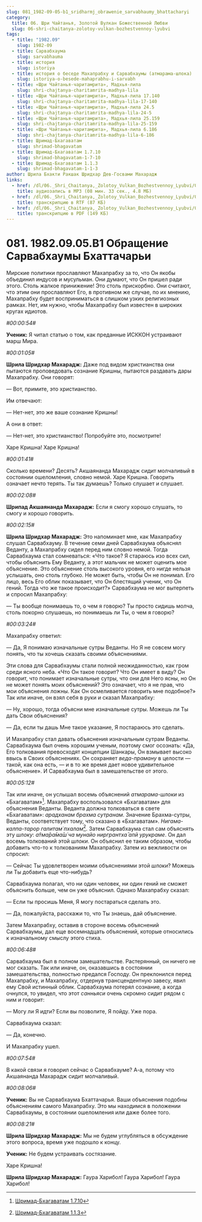 ```yaml
---
slug: 081_1982-09-05-b1_sridharmj_obrawenie_sarvabhaumy_bhattacharyi
category:
  title: 06. Шри Чайтанья, Золотой Вулкан Божественной Любви
  slug: 06-shri-chaitanya-zolotoy-vulkan-bozhestvennoy-lyubvi
tags:
  - title: "1982.09"
    slug: 1982-09
  - title: Сарвабхаума
    slug: sarvabhauma
  - title: история
    slug: istoriya
  - title: история о беседе Махапрабху и Сарвабхаумы (атмарама-шлока)
    slug: istoriya-o-besede-mahaprabhu-i-sarvabh
  - title: «Шри Чайтанья-чаритамрита», Мадхья-лила
    slug: shri-chajtanya-charitamrita-madhya-lila
  - title: «Шри Чайтанья-чаритамрита», Мадхья-лила 17.140
    slug: shri-chajtanya-charitamrita-madhya-lila-17-140
  - title: «Шри Чайтанья-чаритамрита», Мадхья-лила 24.5
    slug: shri-chajtanya-charitamrita-madhya-lila-24-5
  - title: «Шри Чайтанья-чаритамрита», Мадхья-лила 25.159
    slug: shri-chajtanya-charitamrita-madhya-lila-25-159
  - title: «Шри Чайтанья-чаритамрита», Мадхья-лила 6.186
    slug: shri-chajtanya-charitamrita-madhya-lila-6-186
  - title: Шримад-Бхагаватам
    slug: shrimad-bhagavatam
  - title: Шримад-Бхагаватам 1.7.10
    slug: shrimad-bhagavatam-1-7-10
  - title: Шримад-Бхагаватам 1.1.3
    slug: shrimad-bhagavatam-1-1-3
author: Шрила Бхакти Ракшак Шридхар Дев-Госвами Махарадж
links:
  - href: /dl/06._Shri_Chaitanya,_Zolotoy_Vulkan_Bozhestvennoy_Lyubvi/081_1982.09.05.B1_SridharMj_Obrawenie_Sarvabhaumy_Bhattacharyi.mp3
    title: аудиозапись в MP3 (08 мин. 33 сек., 4.8 МБ)
  - href: /dl/06._Shri_Chaitanya,_Zolotoy_Vulkan_Bozhestvennoy_Lyubvi/081_1982.09.05.B1_SridharMj_Obrawenie_Sarvabhaumy_Bhattacharyi.rtf
    title: транскрипцию в RTF (87 КБ)
  - href: /dl/06._Shri_Chaitanya,_Zolotoy_Vulkan_Bozhestvennoy_Lyubvi/081_1982.09.05.B1_SridharMj_Obrawenie_Sarvabhaumy_Bhattacharyi.pdf
    title: транскрипцию в PDF (149 КБ)
---
```


# 081. 1982.09.05.B1 Обращение Сарвабхаумы Бхаттачарьи

Мирские политики прославляют Махапрабху за то, что Он якобы объединил индусов и мусульман. Они думают, что Он пришел ради этого. Столь жалкое принижение! Это столь прискорбно. Они считают, что этим они прославляют Его, в противном же случае, по их мнению, Махапрабху будет восприниматься в слишком узких религиозных рамках. Нет, им нужно, чтобы Махапрабху был известен в широких кругах идиотов.

*#00:00:54#*

**Ученик:** Я читал статью о том, как преданные ИСККОН устраивают марш Мира.

*#00:01:05#*

**Шрила Шридхар Махарадж:** Даже под видом христианства они пытаются проповедовать сознание Кришны, пытаются раздавать дары Махапрабху. Они говорят:

— Вот, примите, это христианство.

Им отвечают:

— Нет-нет, это же ваше сознание Кришны!

А они в ответ:

— Нет-нет, это христианство! Попробуйте это, посмотрите!

Харе Кришна! Харе Кришна!

*#00:01:41#*

Сколько времени? Десять? Акшаянанда Махарадж сидит молчаливый в состоянии ошеломления, словно немой. Харе Кришна. Говорить означает нечто терять. Ты так думаешь? Только слушает и слушает.

*#00:02:08#*

**Шрипад Акшаянанда Махарадж:** Если я смогу хорошо слушать, то смогу и хорошо говорить.

*#00:02:15#*

**Шрила Шридхар Махарадж:** Это напоминает мне, как Махапрабху слушал Сарвабхауму. В течение семи дней Сарвабхаума объяснял Веданту, а Махапрабху сидел перед ним словно немой. Тогда Сарвабхаума стал сомневаться: «Что такое? Я стараюсь изо всех сил, чтобы объяснить Ему Веданту, а этот мальчик не может оценить мое объяснение. Это объяснение столь высокого уровня, его нигде нельзя услышать, оно столь глубоко. Не может быть, чтобы Он не понимал. Его лицо, весь Его облик показывает, что Он блестящий ученик, что Он гений. Тогда что же такое происходит?» Сарвабхаума не мог вытерпеть и спросил Махапрабху:

— Ты вообще понимаешь то, о чем я говорю? Ты просто сидишь молча, столь покорно слушаешь, но понимаешь ли Ты, о чем я говорю?

*#00:03:24#*

Махапрабху ответил:

— Да, Я понимаю изначальные сутры Веданты. Но Я не совсем могу понять, что ты хочешь сказать своими объяснениями.

Эти слова для Сарвабхаумы стали полной неожиданностью, как гром среди ясного неба. «Что Он такое говорит? Что Он имеет в виду? Он говорит, что понимает изначальные сутры, что они для Него ясны, но Он не может понять моих объяснений? Это означает, что я не прав, что мои объяснения ложны. Как Он осмеливается говорить мне подобное?» Так или иначе, он взял себя в руки и сказал Махапрабху:

— Ну, хорошо, тогда объясни мне изначальные сутры. Можешь ли Ты дать Свои объяснения?

— Да, если ты дашь Мне такое указание, Я постараюсь это сделать.

И Махапрабху стал давать объяснения изначальным сутрам Веданты. Сарвабхаума был очень хорошим ученым, поэтому смог осознать: «Да, Его толкования превосходят концепции Шанкары, Он взмывает высоко ввысь в Своих объяснениях. Он сохраняет *веда-праману* в целости — такой, как она есть, — и в то же время дает новое удивительное объяснение». И Сарвабхаума был в замешательстве от этого.

*#00:05:12#*

Так или иначе, он услышал восемь объяснений *атмарама-шлоки* из «Бхагаватам»[^_ftn1]. Махапрабху воспользовался «Бхагаватам» для объяснения Веданты. Веданта должна толковаться в свете «Бхагаватам»: *арадханам брахма сутранам*. Значение Брахма-сутры, Веданты, соответствует тому, что сказано в «Бхагаватам». *Нигама-калпа-тарор галитам̇ пхалам̇*[^_ftn2]. Затем Сарвабхаума стал сам объяснять эту *шлоку*: *а̄тма̄ра̄ма̄ш́ ча мунайо ниргрантха̄ апй урукраме*. Он дал восемь толкований этой *шлоки*. Он объяснил ее таким образом, чтобы добавить что-то к толкованиям Махапрабху. Затем из вежливости он спросил:

— Сейчас Ты удовлетворен моими объяснениями этой *шлоки*? Можешь ли Ты добавить еще что-нибудь?

Сарвабхаума полагал, что ни один человек, ни один гений не сможет объяснить больше, чем он уже объяснил. Однако Махапрабху сказал:

— Если ты просишь Меня, Я могу постараться сделать это.

— Да, пожалуйста, расскажи то, что Ты знаешь, дай объяснение.

Затем Махапрабху, оставив в стороне восемь объяснений Сарвабхаумы, дал еще восемнадцать объяснений, которые относились к изначальному смыслу этого стиха.

*#00:06:48#*

Сарвабхаума был в полном замешательстве. Растерянный, он ничего не мог сказать. Так или иначе, он, оказавшись в состоянии замешательства, полностью предался Господу. Он преклонился перед Махапрабху, и Махапрабху, отдернув трансцендентную завесу, явил ему Свой истинный облик. Сарвабхаума потерял сознание, а когда очнулся, то увидел, что этот *санньяси* очень скромно сидит рядом с ним и говорит:

— Могу ли Я идти? Если вы позволите, Я пойду. Уже пора.

Сарвабхаума сказал:

— Да, конечно.

И Махапрабху ушел.

*#00:07:54#*

В какой связи я говорил сейчас о Сарвабхауме? А-а, потому что Акшаянанда Махарадж сидит молчаливый.

*#00:08:06#*

**Ученик:** Вы не Сарвабхаума Бхаттачарья. Ваши объяснения подобны объяснениям самого Махапрабху. Это мы находимся в положении Сарвабхаумы, в состоянии ошеломления или даже более того.

*#00:08:21#*

**Шрила Шридхар Махарадж:** Мы не будем углубляться в обсуждение этого вопроса, время уже подошло к концу.

**Ученик:** Не будем устраивать состязание.

Харе Кришна!

**Шрила Шридхар Махарадж:** Гаура Харибол! Гаура Харибол! Гаура Харибол!



[^_ftn1]: [Шримад-Бхагаватам 1.7.10](../notes/shrimad-bhagavatam/shrimad-bhagavatam-1-7-10.md)

[^_ftn2]: [Шримад-Бхагаватам 1.1.3](../notes/shrimad-bhagavatam/shrimad-bhagavatam-1-1-3.md)
